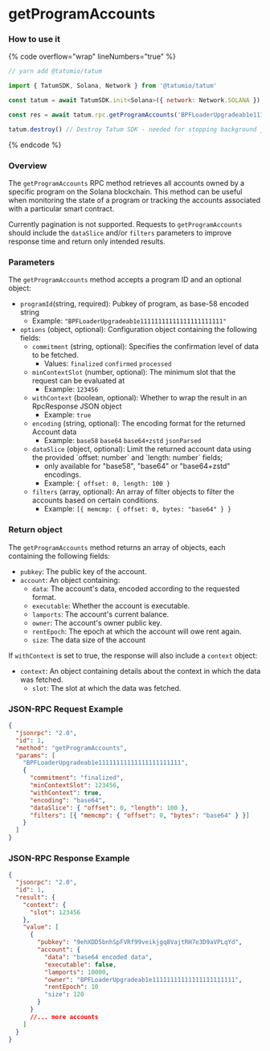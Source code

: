 # getProgramAccounts

### How to use it

{% code overflow="wrap" lineNumbers="true" %}
```javascript
// yarn add @tatumio/tatum

import { TatumSDK, Solana, Network } from '@tatumio/tatum'

const tatum = await TatumSDK.init<Solana>({ network: Network.SOLANA })

const res = await tatum.rpc.getProgramAccounts('BPFLoaderUpgradeab1e11111111111111111111111')

tatum.destroy() // Destroy Tatum SDK - needed for stopping background jobs
```
{% endcode %}

### Overview

The `getProgramAccounts` RPC method retrieves all accounts owned by a specific program on the Solana blockchain. This method can be useful when monitoring the state of a program or tracking the accounts associated with a particular smart contract.

Currently pagination is not supported. Requests to `getProgramAccounts` should include the `dataSlice` and/or `filters` parameters to improve response time and return only intended results.

### Parameters

The `getProgramAccounts` method accepts a program ID and an optional object:

* `programId`(string, required): Pubkey of program, as base-58 encoded string
  * Example: `"BPFLoaderUpgradeab1e11111111111111111111111"`
* `options` (object, optional): Configuration object containing the following fields:
  * `commitment` (string, optional): Specifies the confirmation level of data to be fetched.
    * Values: `finalized` `confirmed` `processed`
  * `minContextSlot` (number, optional): The minimum slot that the request can be evaluated at
    * Example: `123456`
  * `withContext` (boolean, optional): Whether to wrap the result in an RpcResponse JSON object
    * Example: `true`
  * `encoding` (string, optional): The encoding format for the returned Account data
    * Example: `base58` `base64` `base64+zstd` `jsonParsed`
  * `dataSlice` (object, optional): Limit the returned account data using the provided \`offset: number\` and \`length: number\` fields;
    * only available for "base58", "base64" or "base64+zstd" encodings.
    * Example: `{ offset: 0, length: 100 }`
  * `filters` (array, optional): An array of filter objects to filter the accounts based on certain conditions.
    * Example: `[{ memcmp: { offset: 0, bytes: "base64" } }`

### Return object

The `getProgramAccounts` method returns an array of objects, each containing the following fields:

* `pubkey`: The public key of the account.
* `account`: An object containing:
  * `data`: The account's data, encoded according to the requested format.
  * `executable`: Whether the account is executable.
  * `lamports`: The account's current balance.
  * `owner`: The account's owner public key.
  * `rentEpoch`: The epoch at which the account will owe rent again.
  * `size`: The data size of the account

If `withContext` is set to true, the response will also include a `context` object:

* `context`: An object containing details about the context in which the data was fetched.
  * `slot`: The slot at which the data was fetched.

### JSON-RPC Request Example

```json
{
  "jsonrpc": "2.0",
  "id": 1,
  "method": "getProgramAccounts",
  "params": [
    "BPFLoaderUpgradeab1e11111111111111111111111",
    {
      "commitment": "finalized",
      "minContextSlot": 123456,
      "withContext": true,
      "encoding": "base64",
      "dataSlice": { "offset": 0, "length": 100 },
      "filters": [{ "memcmp": { "offset": 0, "bytes": "base64" } }]
    }
  ]
}
```

### JSON-RPC Response Example

```json
{
  "jsonrpc": "2.0",
  "id": 1,
  "result": {
    "context": {
      "slot": 123456
    },
    "value": [
      {
        "pubkey": "9ehXDD5bnhSpFVRf99veikjgq8VajtRH7e3D9aVPLqYd",
        "account": {
          "data": "base64 encoded data",
          "executable": false,
          "lamports": 10000,
          "owner": "BPFLoaderUpgradeab1e11111111111111111111111",
          "rentEpoch": 10
          "size": 120
        }
      }
      //... more accounts
    ]
  }
}
```
